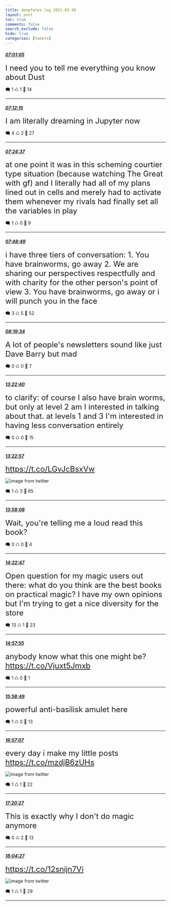 ```yaml
---
title: deepfates log 2021-03-30
layout: post
toc: true
comments: false
search_exclude: false
hide: true
categories: [tweets]
---
```



#### <a href = "https://twitter.com/deepfates/status/1376882169927266311">*07:01:05*</a>

<font size="5">I need you to tell me everything you know about Dust</font>



🗨️ 1 ♺ 1 🤍  14   

---
    
#### <a href = "https://twitter.com/deepfates/status/1376884982547849216">*07:12:15*</a>

<font size="5">I am literally dreaming in Jupyter now</font>



🗨️ 4 ♺ 2 🤍  27   

---
    
#### <a href = "https://twitter.com/deepfates/status/1376888092020199434">*07:24:37*</a>

<font size="5">at one point it was in this scheming courtier type situation (because watching The Great with gf) and I literally had all of my plans lined out in cells and merely had to activate them whenever my rivals had finally set all the variables in play</font>



🗨️ 1 ♺ 0 🤍  9   

---
    
#### <a href = "https://twitter.com/deepfates/status/1376894183114383360">*07:48:49*</a>

<font size="5">i have three tiers of conversation:  1. You have brainworms, go away 2. We are sharing our perspectives respectfully and with charity for the other person's point of view 3. You have brainworms, go away or i will punch you in the face</font>



🗨️ 3 ♺ 5 🤍  52   

---
    
#### <a href = "https://twitter.com/deepfates/status/1376901922716708866">*08:19:34*</a>

<font size="5">A lot of people's newsletters sound like just Dave Barry but mad</font>



🗨️ 0 ♺ 0 🤍  7   

---
    
#### <a href = "https://twitter.com/deepfates/status/1376978197972062211">*13:22:40*</a>

<font size="5">to clarify: of course I also have brain worms, but only at level 2 am I interested in talking about that. at levels 1 and 3 I'm interested in having less conversation entirely</font>



🗨️ 0 ♺ 0 🤍  15   

---
    
#### <a href = "https://twitter.com/deepfates/status/1376978270751629316">*13:22:57*</a>

<font size="5"> https://t.co/LGvJcBsxVw</font>

![image from twitter](/images/from_twitter/ExwCb_nUcAAd7OI.jpg)


🗨️ 1 ♺ 3 🤍  65   

---
    
#### <a href = "https://twitter.com/deepfates/status/1376987124738662400">*13:58:08*</a>

<font size="5">Wait, you're telling me a loud read this book?</font>



🗨️ 0 ♺ 0 🤍  4   

---
    
#### <a href = "https://twitter.com/deepfates/status/1376993329636802560">*14:22:47*</a>

<font size="5">Open question for my magic users out there: what do you think are the best books on practical magic?   I have my own opinions but I'm trying to get a nice diversity for the store</font>



🗨️ 13 ♺ 1 🤍  23   

---
    
#### <a href = "https://twitter.com/deepfates/status/1377002171774857217">*14:57:55*</a>

<font size="5">anybody know what this one might be?  https://t.co/Vjuxt5Jmxb</font>



🗨️ 1 ♺ 0 🤍  1   

---
    
#### <a href = "https://twitter.com/deepfates/status/1377017498160128005">*15:58:49*</a>

<font size="5">powerful anti-basilisk amulet here</font>



🗨️ 1 ♺ 0 🤍  13   

---
    
#### <a href = "https://twitter.com/deepfates/status/1377032166769446912">*16:57:07*</a>

<font size="5">every day i make my little posts  https://t.co/mzdjB6zUHs</font>

![image from twitter](/images/from_twitter/ExwzdUeUYAE-QgA.jpg)


🗨️ 1 ♺ 1 🤍  22   

---
    
#### <a href = "https://twitter.com/deepfates/status/1377038039164145670">*17:20:27*</a>

<font size="5">This is exactly why I don't do magic anymore</font>



🗨️ 0 ♺ 2 🤍  13   

---
    
#### <a href = "https://twitter.com/deepfates/status/1377049113359884297">*18:04:27*</a>

<font size="5"> https://t.co/12snijn7Vi</font>

![image from twitter](/images/from_twitter/ExxC3qCVgAIyLgu.jpg)


🗨️ 1 ♺ 1 🤍  29   

---
    
            


